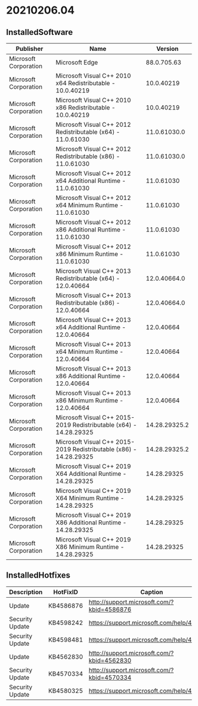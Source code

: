 ﻿# 20210206.04

## InstalledSoftware

| Publisher             | Name                                                               | Version       |
| --------------------- | ------------------------------------------------------------------ | ------------- |
| Microsoft Corporation | Microsoft Edge                                                     | 88.0.705.63   |
| Microsoft Corporation | Microsoft Visual C++ 2010  x64 Redistributable - 10.0.40219        | 10.0.40219    |
| Microsoft Corporation | Microsoft Visual C++ 2010  x86 Redistributable - 10.0.40219        | 10.0.40219    |
| Microsoft Corporation | Microsoft Visual C++ 2012 Redistributable (x64) - 11.0.61030       | 11.0.61030.0  |
| Microsoft Corporation | Microsoft Visual C++ 2012 Redistributable (x86) - 11.0.61030       | 11.0.61030.0  |
| Microsoft Corporation | Microsoft Visual C++ 2012 x64 Additional Runtime - 11.0.61030      | 11.0.61030    |
| Microsoft Corporation | Microsoft Visual C++ 2012 x64 Minimum Runtime - 11.0.61030         | 11.0.61030    |
| Microsoft Corporation | Microsoft Visual C++ 2012 x86 Additional Runtime - 11.0.61030      | 11.0.61030    |
| Microsoft Corporation | Microsoft Visual C++ 2012 x86 Minimum Runtime - 11.0.61030         | 11.0.61030    |
| Microsoft Corporation | Microsoft Visual C++ 2013 Redistributable (x64) - 12.0.40664       | 12.0.40664.0  |
| Microsoft Corporation | Microsoft Visual C++ 2013 Redistributable (x86) - 12.0.40664       | 12.0.40664.0  |
| Microsoft Corporation | Microsoft Visual C++ 2013 x64 Additional Runtime - 12.0.40664      | 12.0.40664    |
| Microsoft Corporation | Microsoft Visual C++ 2013 x64 Minimum Runtime - 12.0.40664         | 12.0.40664    |
| Microsoft Corporation | Microsoft Visual C++ 2013 x86 Additional Runtime - 12.0.40664      | 12.0.40664    |
| Microsoft Corporation | Microsoft Visual C++ 2013 x86 Minimum Runtime - 12.0.40664         | 12.0.40664    |
| Microsoft Corporation | Microsoft Visual C++ 2015-2019 Redistributable (x64) - 14.28.29325 | 14.28.29325.2 |
| Microsoft Corporation | Microsoft Visual C++ 2015-2019 Redistributable (x86) - 14.28.29325 | 14.28.29325.2 |
| Microsoft Corporation | Microsoft Visual C++ 2019 X64 Additional Runtime - 14.28.29325     | 14.28.29325   |
| Microsoft Corporation | Microsoft Visual C++ 2019 X64 Minimum Runtime - 14.28.29325        | 14.28.29325   |
| Microsoft Corporation | Microsoft Visual C++ 2019 X86 Additional Runtime - 14.28.29325     | 14.28.29325   |
| Microsoft Corporation | Microsoft Visual C++ 2019 X86 Minimum Runtime - 14.28.29325        | 14.28.29325   |

## InstalledHotfixes

| Description     | HotFixID  | Caption                                    |
| --------------- | --------- | ------------------------------------------ |
| Update          | KB4586876 | http://support.microsoft.com/?kbid=4586876 |
| Security Update | KB4598242 | https://support.microsoft.com/help/4598242 |
| Security Update | KB4598481 | https://support.microsoft.com/help/4598481 |
| Update          | KB4562830 | http://support.microsoft.com/?kbid=4562830 |
| Security Update | KB4570334 | http://support.microsoft.com/?kbid=4570334 |
| Security Update | KB4580325 | https://support.microsoft.com/help/4580325 |

